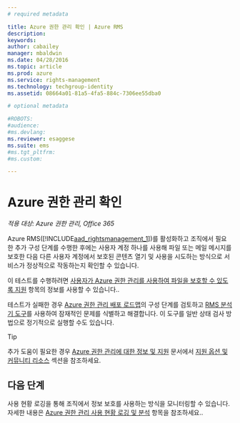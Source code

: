 ```yaml
---
# required metadata

title: Azure 권한 관리 확인 | Azure RMS
description:
keywords:
author: cabailey
manager: mbaldwin
ms.date: 04/28/2016
ms.topic: article
ms.prod: azure
ms.service: rights-management
ms.technology: techgroup-identity
ms.assetid: 08664a01-81a5-4fa5-884c-7306ee55dba0

# optional metadata

#ROBOTS:
#audience:
#ms.devlang:
ms.reviewer: esaggese
ms.suite: ems
#ms.tgt_pltfrm:
#ms.custom:

---
```


# Azure 권한 관리 확인

*적용 대상: Azure 권한 관리, Office 365*

Azure RMS([!INCLUDE[aad_rightsmanagement_1](../includes/aad_rightsmanagement_1_md.md)])를 활성화하고 조직에서 필요한 추가 구성 단계를 수행한 후에는 사용자 계정 하나를 사용해 파일 또는 메일 메시지를 보호한 다음 다른 사용자 계정에서 보호된 콘텐츠 열기 및 사용을 시도하는 방식으로 서비스가 정상적으로 작동하는지 확인할 수 있습니다.

이 테스트를 수행하려면 [사용자가 Azure 권한 관리를 사용하여 파일을 보호할 수 있도록 지원](help-users.md) 항목의 정보를 사용할 수 있습니다..

테스트가 실패한 경우 [Azure 권한 관리 배포 로드맵](../plan-design/deployment-roadmap.md)의 구성 단계를 검토하고 [RMS 분석기 도구](http://www.microsoft.com/en-us/download/details.aspx?id=46437)를 사용하여 잠재적인 문제를 식별하고 해결합니다. 이 도구를 일반 상태 검사 방법으로 정기적으로 실행할 수도 있습니다.

> [!TIP]
> 추가 도움이 필요한 경우 [Azure 권한 관리에 대한 정보 및 지원](../get-started/information-support.md) 문서에서 [지원 옵션 및 커뮤니티 리소스](../get-started/information-support.md##support-options-and-community-resources) 섹션을 참조하세요.

## 다음 단계

사용 현황 로깅을 통해 조직에서 정보 보호를 사용하는 방식을 모니터링할 수 있습니다. 자세한 내용은 [Azure 권한 관리 사용 현황 로깅 및 분석](log-analyze-usage.md) 항목을 참조하세요..





<!--HONumber=Apr16_HO4-->



